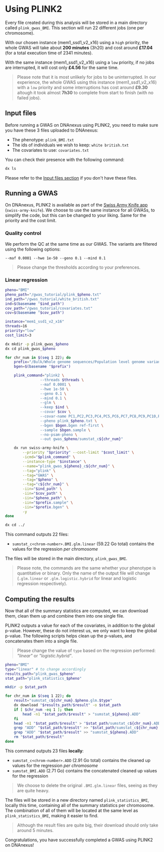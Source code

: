 # Using PLINK2

Every file created during this analysis will be stored in a main directory called `plink_gwas_BMI`.
This section will run 22 different jobs (one per chromosome).

With our chosen instance (mem1_ssd1_v2_x16) using a `high` priority, the whole GWAS will take about **200 minutes** (3h20) and cost around **£17.04** (for a total execution time of 2341 minutes).

With the same instance (mem1_ssd1_v2_x16) using a `low` priority, if no jobs are interrupted, it will cost only **£4.56** for the same time.

> Please note that it is most unlikely for jobs to be uninterrupted. In our experience, the whole GWAS using this instance (mem1_ssd1_v2_x16) with a `low` priority and some interruptions has cost around **£9.30** altough it took almost **7h30** to complete from start to finish (with no failed jobs).

## Input files

Before running a GWAS on DNAnexus using PLINK2, you need to make sure you have these 3 files uploaded to DNAnexus:

* The phenotype: `plink_BMI.txt`
* The ids of individuals we wish to keep: `white british.txt`
* The covariates to use: `covariates.txt`

You can check their presence with the following command:

```bash
dx ls
```

Please refer to the [Input files section](input.md) if you don't have these files.

## Running a GWAS

On DNAnexus, PLINK2 is available as part of the [Swiss Army Knife app](https://ukbiobank.dnanexus.com/app/swiss-army-knife) (`swiss-army-knife`).
We choose to use the same instance for all GWASs, to simplify the code, but this can be changed to your liking. Same for the priority and the cost limit.

### Quality control

We perform the QC at the same time as our GWAS. The variants are filtered using the following options:

```text
--maf 0.0001 --hwe 1e-50 --geno 0.1 --mind 0.1
```

> Please change the thresholds according to your preferences.

### Linear regression

```bash
pheno="BMI"
pheno_path="/gwas_tutorial/plink_$pheno.txt"
ind_path="/gwas_tutorial/white_british.txt"
ind=$(basename "$ind_path")
cov_path="/gwas_tutorial/covariates.txt"
cov=$(basename "$cov_path")

instance="mem1_ssd1_v2_x16"
threads=16
priority="low"
cost_limit=3

dx mkdir -p plink_gwas_$pheno
dx cd plink_gwas_$pheno

for chr_num in $(seq 1 22); do
    prefix="/Bulk/Whole genome sequences/Population level genome variants, BGEN format - interim 200k release//ukb24306_c${chr_num}_b0_v1"
    bgen=$(basename "$prefix")

    plink_command="plink2 \
                --threads $threads \
                --maf 0.0001 \
                --hwe 1e-50 \
                --geno 0.1 \
                --mind 0.1 \
                --glm \
                --keep $ind \
                --covar $cov \
                --covar-name PC1,PC2,PC3,PC4,PC5,PC6,PC7,PC8,PC9,PC10,PC11,PC12,PC13,PC14,PC15,PC16,PC17,PC18,Age,Sex \
                --pheno plink_$pheno.txt \
                --bgen $bgen.bgen ref-first \
                --sample $bgen.sample \
                --no-psam-pheno \
                --out gwas_$pheno/sumstat_c${chr_num}"

    dx run swiss-army-knife \
        --priority "$priority" --cost-limit "$cost_limit" \
        -icmd="$plink_command" \
        --instance-type "$instance" \
        --name="plink_gwas_${pheno}_c${chr_num}" \
        --tag="plink" \
        --tag="GWAS" \
        --tag="$pheno" \
        --tag="c${chr_num}" \
        -iin="$ind_path" \
        -iin="$cov_path" \
        -iin="$pheno_path" \
        -iin="$prefix.sample" \
        -iin="$prefix.bgen" \
        -y
done

dx cd ../
```

This command outputs 22 files:

* `sumstat_c<chrom-number>.BMI.glm.linear` (59.22 Go total) contains the values for the regression *per chromosome*

The files will be stored in the main directory, `plink_gwas_BMI`.

> Please note, the commands are the same whether your phenotype is quantitative or binary. Only the name of the output file will change (`.glm.linear` or `.glm.logistic.hybrid` for linear and logistic regression respectively).

## Computing the results

Now that all of the summary statistics are computed, we can download them, clean them up and combine them into one single file.

PLINK2 outputs a value for each of the covariates, in addition to the global p-value. However, these do not interest us, we only want to keep the global p-value. The following scripts helps clean up the p-values, and concatenates them into a single file.

> Please change the value of `type` based on the regression performed: *"linear"* or *"logistic.hybrid"*.

```bash
pheno="BMI"
type="linear" # to change accordingly
results_path="plink_gwas_$pheno"
stat_path="plink_statistics_$pheno"

mkdir -p $stat_path

for chr_num in $(seq 1 22); do
    result="sumstat_c${chr_num}.$pheno.glm.$type"
    dx download "$results_path/$result" -o $stat_path
    if [ $chr_num -eq 1 ]; then
        head -n1 "$stat_path/$result" > "sumstat_${pheno}.ADD"
    fi
    head -n1 "$stat_path/$result" > "$stat_path/sumstat_c${chr_num}.ADD"
    grep "ADD" "$stat_path/$result" >> "$stat_path/sumstat_c${chr_num}.ADD"
    grep "ADD" "$stat_path/$result" >> "sumstat_${pheno}.ADD"
    rm "$stat_path/$result"
done
```

This command outputs 23 files **locally**:

* `sumstat_c<chrom-number>.ADD` (2.91 Go total) contains the cleaned up values for the regression *per chromosome*
* `sumstat_BMI.ADD` (2.71 Go) contains the concatenated cleaned up values for the regression

> We choose to delete the original `.BMI.glm.linear` files, seeing as they are quite heavy.

The files will be stored in a new directory named `plink_statistics_BMI`, locally this time, containing all of the summary statistics per chromosome. The combination of all of them will be located at the same level as `plink_statistics_BMI`, making it easier to find.

> Although the result files are quite big, their download should only take around 5 minutes.

Congratulations, you have successfully completed a GWAS using PLINK2 on DNAnexus!
